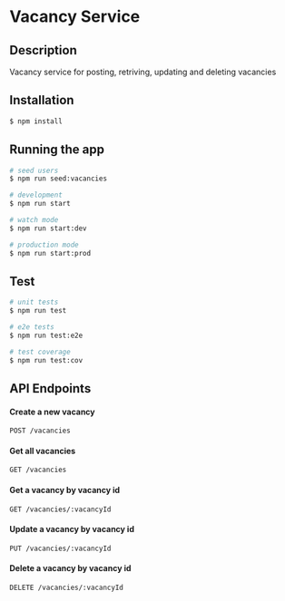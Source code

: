 # Vacancy Service

## Description
Vacancy service for posting, retriving, updating and deleting vacancies
   
## Installation

```bash
$ npm install
```

## Running the app

```bash
# seed users
$ npm run seed:vacancies

# development
$ npm run start

# watch mode
$ npm run start:dev

# production mode
$ npm run start:prod
```

## Test

```bash
# unit tests
$ npm run test

# e2e tests
$ npm run test:e2e

# test coverage
$ npm run test:cov
```

## API Endpoints  

#### Create a new vacancy  
`POST /vacancies`

#### Get all vacancies  
`GET /vacancies`

#### Get a vacancy by vacancy id  
`GET /vacancies/:vacancyId`

#### Update a vacancy by vacancy id  
`PUT /vacancies/:vacancyId`

#### Delete a vacancy by vacancy id  
`DELETE /vacancies/:vacancyId`